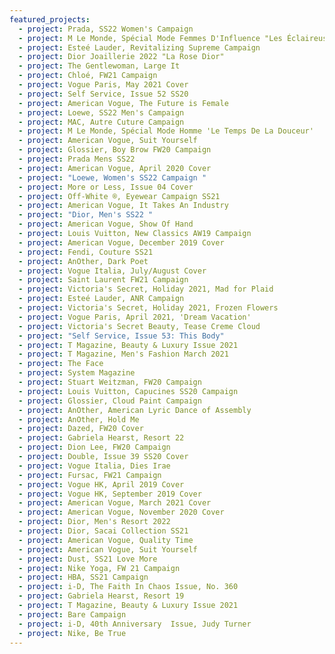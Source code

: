 ```yaml
---
featured_projects:
  - project: Prada, SS22 Women's Campaign
  - project: M Le Monde, Spécial Mode Femmes D'Influence "Les Éclaireuses"
  - project: Esteé Lauder, Revitalizing Supreme Campaign
  - project: Dior Joaillerie 2022 "La Rose Dior"
  - project: The Gentlewoman, Large It
  - project: Chloé, FW21 Campaign
  - project: Vogue Paris, May 2021 Cover
  - project: Self Service, Issue 52 SS20
  - project: American Vogue, The Future is Female
  - project: Loewe, SS22 Men's Campaign
  - project: MAC, Autre Cuture Campaign
  - project: M Le Monde, Spécial Mode Homme 'Le Temps De La Douceur'
  - project: American Vogue, Suit Yourself
  - project: Glossier, Boy Brow FW20 Campaign
  - project: Prada Mens SS22
  - project: American Vogue, April 2020 Cover
  - project: "Loewe, Women's SS22 Campaign "
  - project: More or Less, Issue 04 Cover
  - project: Off-White ®, Eyewear Campaign SS21
  - project: American Vogue, It Takes An Industry
  - project: "Dior, Men's SS22 "
  - project: American Vogue, Show Of Hand
  - project: Louis Vuitton, New Classics AW19 Campaign
  - project: American Vogue, December 2019 Cover
  - project: Fendi, Couture SS21
  - project: AnOther, Dark Poet
  - project: Vogue Italia, July/August Cover
  - project: Saint Laurent FW21 Campaign
  - project: Victoria's Secret, Holiday 2021, Mad for Plaid
  - project: Esteé Lauder, ANR Campaign
  - project: Victoria's Secret, Holiday 2021, Frozen Flowers
  - project: Vogue Paris, April 2021, 'Dream Vacation'
  - project: Victoria's Secret Beauty, Tease Creme Cloud
  - project: "Self Service, Issue 53: This Body"
  - project: T Magazine, Beauty & Luxury Issue 2021
  - project: T Magazine, Men's Fashion March 2021
  - project: The Face
  - project: System Magazine
  - project: Stuart Weitzman, FW20 Campaign
  - project: Louis Vuitton, Capucines SS20 Campaign
  - project: Glossier, Cloud Paint Campaign
  - project: AnOther, American Lyric Dance of Assembly
  - project: AnOther, Hold Me
  - project: Dazed, FW20 Cover
  - project: Gabriela Hearst, Resort 22
  - project: Dion Lee, FW20 Campaign
  - project: Double, Issue 39 SS20 Cover
  - project: Vogue Italia, Dies Irae
  - project: Fursac, FW21 Campaign
  - project: Vogue HK, April 2019 Cover
  - project: Vogue HK, September 2019 Cover
  - project: American Vogue, March 2021 Cover
  - project: American Vogue, November 2020 Cover
  - project: Dior, Men's Resort 2022
  - project: Dior, Sacai Collection SS21
  - project: American Vogue, Quality Time
  - project: American Vogue, Suit Yourself
  - project: Dust, SS21 Love More
  - project: Nike Yoga, FW 21 Campaign
  - project: HBA, SS21 Campaign
  - project: i-D, The Faith In Chaos Issue, No. 360
  - project: Gabriela Hearst, Resort 19
  - project: T Magazine, Beauty & Luxury Issue 2021
  - project: Bare Campaign
  - project: i-D, 40th Anniversary  Issue, Judy Turner
  - project: Nike, Be True
---
```

